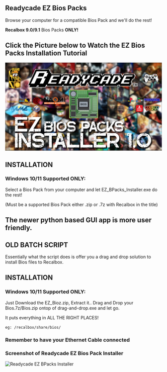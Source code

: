 

## Readycade EZ Bios Packs
Browse your computer for a compatible Bios Pack and we'll do the rest!

**Recalbox 9.0/9.1** Bios Packs **ONLY!**

## Click the Picture below to Watch the EZ Bios Packs Installation Tutorial
[![EZ Bios Packs](EZ_Bios_Packs.jpg)](https://www.youtube.com/watch?v=yJx-iqCVvvg)

## INSTALLATION

### Windows 10/11 Supported ONLY:
Select a Bios Pack from your computer and let EZ_BPacks_Installer.exe do the rest!

(Must be a supported Bios Pack either .zip or .7z with Recalbox in the title)


The newer python based GUI app is more user friendly.
-------------------------------------------------------------------------------------------------------

## OLD BATCH SCRIPT

Essentially what the script does is offer you a drag and drop solution to install Bios files to Recalbox.

## INSTALLATION

### Windows 10/11 Supported ONLY:
Just Download the EZ_Bioz.zip, Extract it.. Drag and Drop your Bios.7z/Bios.zip ontop of drag-and-drop.exe and let go.

It puts everything in ALL THE RIGHT PLACES!
```
eg: /recalbox/share/bios/
```
### Remember to have your Ethernet Cable connected

### Screenshot of Readycade EZ Bios Pack Installer
![Readycade EZ BPacks Installer](https://github.com/readycade/readybios/blob/master/readycade_biospack.PNG)